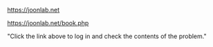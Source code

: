 https://joonlab.net

https://joonlab.net/book.php

"Click the link above to log in and check the contents of the problem."

